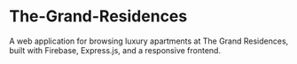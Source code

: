 # The-Grand-Residences
A web application for browsing luxury apartments at The Grand Residences, built with Firebase, Express.js, and a responsive frontend.
